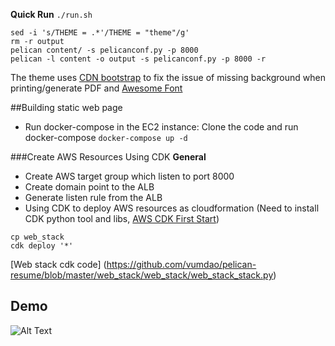 **Quick Run** `./run.sh`
```
sed -i 's/THEME = .*'/THEME = "theme"/g'
rm -r output
pelican content/ -s pelicanconf.py -p 8000
pelican -l content -o output -s pelicanconf.py -p 8000 -r
```

The theme uses [CDN bootstrap](https://getbootstrap.com/docs/4.3/getting-started/introduction/) to fix the issue of missing background when printing/generate PDF and [Awesome Font](https://cdnjs.cloudflare.com/ajax/libs/font-awesome/5.15.1/css/all.min.css)

##Building static web page
- Run docker-compose in the EC2 instance: Clone the code and run docker-compose
`docker-compose up -d`

###Create AWS Resources Using CDK
**General**
- Create AWS target group which listen to port 8000
- Create domain point to the ALB
- Generate listen rule from the ALB
- Using CDK to deploy AWS resources as cloudformation (Need to install CDK python tool and libs, [AWS CDK First Start](https://docs.aws.amazon.com/cdk/latest/guide/hello_world.html))
```
cp web_stack
cdk deploy '*'
```
[Web stack cdk code] (https://github.com/vumdao/pelican-resume/blob/master/web_stack/web_stack/web_stack_stack.py)

## Demo
![Alt Text](https://sample.png)
